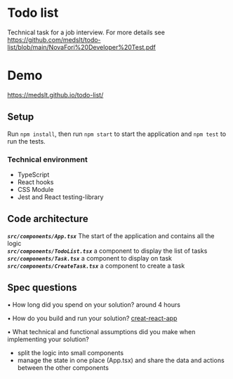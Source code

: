 # Todo list
Technical task for a job interview. For more details see https://github.com/medslt/todo-list/blob/main/NovaFori%20Developer%20Test.pdf

# Demo
https://medslt.github.io/todo-list/
## Setup
Run `npm install`, then run `npm start` to start the application and `npm test` to run the tests.


### Technical environment
- TypeScript
- React hooks
- CSS Module
- Jest and React testing-library

## Code architecture

***`src/components/App.tsx`*** The start of the application and contains all the logic  
***`src/components/TodoList.tsx`*** a component to display the list of tasks
***`src/components/Task.tsx`*** a component to display on task
***`src/components/CreateTask.tsx`*** a component to create a task

## Spec questions
• How long did you spend on your solution? around 4 hours  

• How do you build and run your solution? [creat-react-app](https://create-react-app.dev/)


• What technical and functional assumptions did you make when implementing
your solution?
  - split the logic into small components 
  - manage the state in one place (App.tsx) and share the data and actions between the other components
  
    

